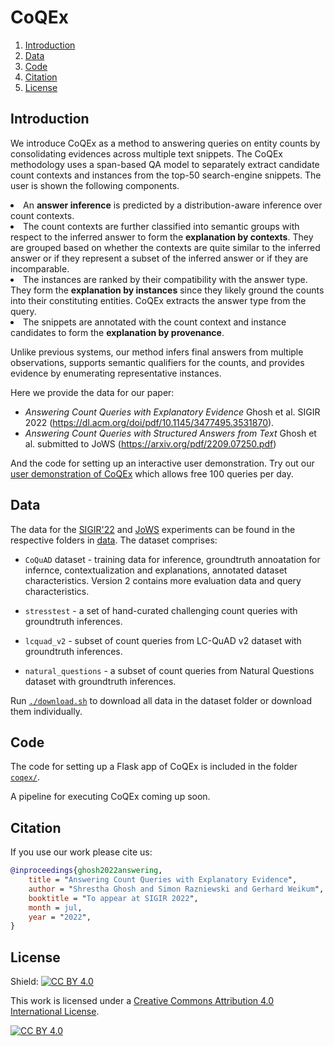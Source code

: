 # CoQEx
1. [Introduction](#introduction)
2. [Data](#data)
3. [Code](#code)
4. [Citation](#citation)
5. [License](#license)

## Introduction <a name="introduction"></a>

We introduce CoQEx as a method to answering queries on entity counts by consolidating evidences across multiple text snippets.
The CoQEx methodology uses a span-based QA model to separately extract candidate count contexts and instances from the top-50 search-engine snippets. The user is shown the following components.

<li>An <strong>answer inference</strong> is predicted by a distribution-aware inference over count contexts. </li>
<li>
    The count contexts are further classified into semantic groups with respect to the inferred answer to form the <strong>explanation by contexts</strong>. They are grouped based on whether the contexts are quite similar to the inferred answer or if they represent a subset of the inferred answer or if they are incomparable. 
</li>
<li>
    The instances are ranked by their compatibility with the answer type. They form the <strong>explanation by instances</strong> since they likely ground the counts into their constituting entities. CoQEx extracts the answer type from the query.                  
</li>
<li>
    The snippets are annotated with the count context and instance candidates to form the <strong>explanation by provenance</strong>.
</li>
                

Unlike previous systems, our method infers final answers from multiple observations, supports semantic qualifiers for the counts, and provides evidence by enumerating representative instances.

Here we provide the data for our paper:
- <i>Answering Count Queries with Explanatory Evidence</i> Ghosh et al. SIGIR 2022 (<https://dl.acm.org/doi/pdf/10.1145/3477495.3531870>).
- <i>Answering Count Queries with Structured Answers from Text</i> Ghosh et al. submitted to JoWS (<https://arxiv.org/pdf/2209.07250.pdf>)

And the code for setting up an interactive user demonstration. Try out our [user demonstration of CoQEx](https://nlcounqer.mpi-inf.mpg.de/) which allows free 100 queries per day.


## Data <a name="data"></a>

The data for the [SIGIR'22](https://github.com/ghoshs/CoQEx/tree/main/data/SIGIR_2022#readme) and [JoWS](https://github.com/ghoshs/CoQEx/tree/main/data/JoWS_2022#readme) experiments can be found in the respective folders in [data](https://github.com/ghoshs/CoQEx/tree/main/data). The dataset comprises:

- `CoQuAD` dataset - training data for inference, groundtruth annoatation for infernce, contextualization and explanations, annotated dataset characteristics. Version 2 contains more evaluation data and query characteristics.

- `stresstest` - a set of hand-curated challenging count queries with groundtruth inferences.

- `lcquad_v2` - subset of count queries from LC-QuAD v2 dataset with groundtruth inferences.

- `natural_questions` - a subset of count queries from Natural Questions dataset with groundtruth inferences.

                
Run [`./download.sh`](https://github.com/ghoshs/CoQEx/blob/main/data/download.sh) to download all data in the dataset folder or download them individually.

## Code <a name="code"></a>

The code for setting up a Flask app of CoQEx is included in the folder [`coqex/`](https://github.com/ghoshs/CoQEx/tree/main/coqex).
 
A pipeline for executing CoQEx coming up soon.

## Citation <a name="citation"></a> 

If you use our work please cite us:

```bibtex
@inproceedings{ghosh2022answering,
    title = "Answering Count Queries with Explanatory Evidence",
    author = "Shrestha Ghosh and Simon Razniewski and Gerhard Weikum",
    booktitle = "To appear at SIGIR 2022",
    month = jul,
    year = "2022",
}
```


## License <a name="license"></a>

Shield: [![CC BY 4.0][cc-by-shield]][cc-by]

This work is licensed under a
[Creative Commons Attribution 4.0 International License][cc-by].

[![CC BY 4.0][cc-by-image]][cc-by]

[cc-by]: http://creativecommons.org/licenses/by/4.0/
[cc-by-image]: https://i.creativecommons.org/l/by/4.0/88x31.png
[cc-by-shield]: https://img.shields.io/badge/License-CC%20BY%204.0-lightgrey.svg
